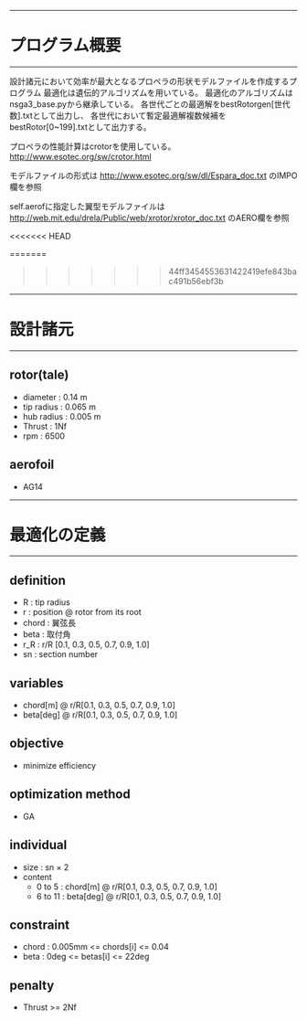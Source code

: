 ------------------------------------
# プログラム概要
------------------------------------
設計諸元において効率が最大となるプロペラの形状モデルファイルを作成するプログラム
最適化は遺伝的アルゴリズムを用いている。
最適化のアルゴリズムはnsga3_base.pyから継承している。
各世代ごとの最適解をbestRotorgen[世代数].txtとして出力し、
各世代において暫定最適解複数候補をbestRotor[0~199].txtとして出力する。

プロペラの性能計算はcrotorを使用している。
http://www.esotec.org/sw/crotor.html

モデルファイルの形式は
http://www.esotec.org/sw/dl/Espara_doc.txt
のIMPO欄を参照

self.aerofに指定した翼型モデルファイルは
http://web.mit.edu/drela/Public/web/xrotor/xrotor_doc.txt
のAERO欄を参照

<<<<<<< HEAD

=======
>>>>>>> 44ff3454553631422419efe843bac491b56ebf3b
------------------------------------
# 設計諸元
------------------------------------
## rotor(tale)
- diameter : 0.14 m
- tip radius : 0.065 m
- hub radius : 0.005 m
- Thrust : 1Nf
- rpm : 6500
## aerofoil
- AG14
------------------------------------
# 最適化の定義
------------------------------------
## definition
- R : tip radius
- r : position @ rotor from its root
- chord : 翼弦長
- beta : 取付角
- r_R : r/R [0.1, 0.3, 0.5, 0.7, 0.9, 1.0]
- sn : section number
## variables
- chord[m] @ r/R[0.1, 0.3, 0.5, 0.7, 0.9, 1.0]
- beta[deg] @ r/R[0.1, 0.3, 0.5, 0.7, 0.9, 1.0]
## objective
- minimize efficiency
## optimization method
- GA
## individual
- size : sn × 2
- content
    - 0 to 5  : chord[m] @ r/R[0.1, 0.3, 0.5, 0.7, 0.9, 1.0]
    - 6 to 11 : beta[deg] @ r/R[0.1, 0.3, 0.5, 0.7, 0.9, 1.0]
## constraint
- chord : 0.005mm <= chords[i] <= 0.04
- beta  : 0deg <= betas[i] <= 22deg
## penalty
- Thrust >= 2Nf
